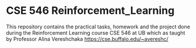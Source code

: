 # CSE 546 Reinforcement_Learning
This repository contains the practical tasks, homework and the project done during the Reinforcement Learning course CSE 546 at UB which as taught by Professor Alina Vereshchaka https://cse.buffalo.edu/~avereshc/
